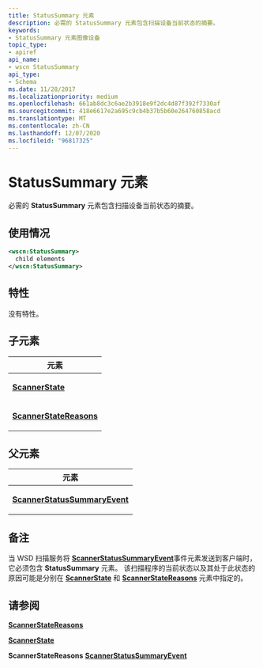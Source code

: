 ```yaml
---
title: StatusSummary 元素
description: 必需的 StatusSummary 元素包含扫描设备当前状态的摘要。
keywords:
- StatusSummary 元素图像设备
topic_type:
- apiref
api_name:
- wscn StatusSummary
api_type:
- Schema
ms.date: 11/28/2017
ms.localizationpriority: medium
ms.openlocfilehash: 661ab8dc3c6ae2b3918e9f2dc4d87f392f7330af
ms.sourcegitcommit: 418e6617e2a695c9cb4b37b5b60e264760858acd
ms.translationtype: MT
ms.contentlocale: zh-CN
ms.lasthandoff: 12/07/2020
ms.locfileid: "96817325"
---
```

# <a name="statussummary-element"></a>StatusSummary 元素


必需的 **StatusSummary** 元素包含扫描设备当前状态的摘要。

<a name="usage"></a>使用情况
-----

```xml
<wscn:StatusSummary>
  child elements
</wscn:StatusSummary>
```

<a name="attributes"></a>特性
----------

没有特性。

## <a name="child-elements"></a>子元素


<table>
<colgroup>
<col width="100%" />
</colgroup>
<thead>
<tr class="header">
<th>元素</th>
</tr>
</thead>
<tbody>
<tr class="odd">
<td><p><a href="scannerstate.md" data-raw-source="[&lt;strong&gt;ScannerState&lt;/strong&gt;](scannerstate.md)"><strong>ScannerState</strong></a></p></td>
</tr>
<tr class="even">
<td><p><a href="scannerstatereasons.md" data-raw-source="[&lt;strong&gt;ScannerStateReasons&lt;/strong&gt;](scannerstatereasons.md)"><strong>ScannerStateReasons</strong></a></p></td>
</tr>
</tbody>
</table>

## <a name="parent-elements"></a>父元素


<table>
<colgroup>
<col width="100%" />
</colgroup>
<thead>
<tr class="header">
<th>元素</th>
</tr>
</thead>
<tbody>
<tr class="odd">
<td><p><a href="scannerstatussummaryevent.md" data-raw-source="[&lt;strong&gt;ScannerStatusSummaryEvent&lt;/strong&gt;](scannerstatussummaryevent.md)"><strong>ScannerStatusSummaryEvent</strong></a></p></td>
</tr>
</tbody>
</table>

<a name="remarks"></a>备注
-------

当 WSD 扫描服务将 [**ScannerStatusSummaryEvent**](scannerstatussummaryevent.md)事件元素发送到客户端时，它必须包含 **StatusSummary** 元素。 该扫描程序的当前状态以及其处于此状态的原因可能是分别在 [**ScannerState**](scannerstate.md) 和 [**ScannerStateReasons**](scannerstatereasons.md) 元素中指定的。

## <a name="see-also"></a>请参阅


[**ScannerStateReasons**](scannerstatereasons.md)

[**ScannerState**](scannerstate.md)

**ScannerStateReasons** 
[ **ScannerStatusSummaryEvent**](scannerstatussummaryevent.md)

 

 






